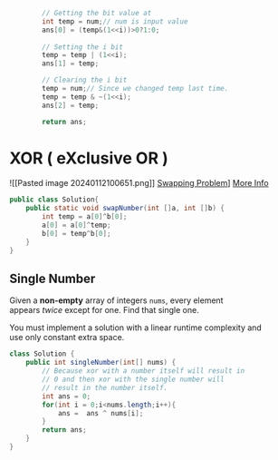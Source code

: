 ```java
        // Getting the bit value at
        int temp = num;// num is input value
        ans[0] = (temp&(1<<i))>0?1:0;
        
        // Setting the i bit
        temp = temp | (1<<i);
        ans[1] = temp;

        // Clearing the i bit
        temp = num;// Since we changed temp last time.
        temp = temp & ~(1<<i);
        ans[2] = temp;

        return ans;
```

# XOR ( eXclusive OR )
![[Pasted image 20240112100651.png]]
[Swapping Problem](https://www.geeksforgeeks.org/swap-two-numbers-without-using-temporary-variable/)]
[More Info](https://accu.org/journals/overload/20/109/lewin_1915/)

```java
public class Solution{
    public static void swapNumber(int []a, int []b) {
        int temp = a[0]^b[0];
        a[0] = a[0]^temp;
        b[0] = temp^b[0];    
    }
}
```

## Single Number
Given a **non-empty** array of integers `nums`, every element appears _twice_ except for one. Find that single one.

You must implement a solution with a linear runtime complexity and use only constant extra space.


```java
class Solution {
    public int singleNumber(int[] nums) {
        // Because xor with a number itself will result in 
        // 0 and then xor with the single number will 
        // result in the number itself.
        int ans = 0;
        for(int i = 0;i<nums.length;i++){
            ans =  ans ^ nums[i];
        }
        return ans;
    }
}
```
